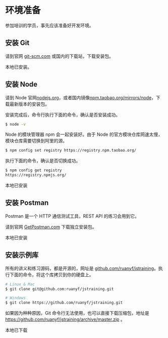 # 环境准备

参加培训的学员，事先应该准备好开发环境。

## 安装 Git

请到官网 [git-scm.com](https://git-scm.com/) 或国内的下载站，下载安装包。

本地已安装。

## 安装 Node

请到 Node 官网[nodejs.org](https://nodejs.org)，或者国内镜像[npm.taobao.org/mirrors/node](https://npm.taobao.org/mirrors/node)，下载最新版本的安装包。

安装完成后，命令行执行下面的命令，确认是否安装成功。

```bash
$ node -v
```

Node 的模块管理器 npm 会一起安装好。由于 Node 的官方模块仓库网速太慢，模块仓库需要切换到阿里的源。

```bash
$ npm config set registry https://registry.npm.taobao.org/
```

执行下面的命令，确认是否切换成功。

```bash
$ npm config get registry
https://registry.npmjs.org/
```

本地已安装

## 安装 Postman

Postman 是一个 HTTP 通信测试工具，REST API 的练习会用到它。

请到官网 [GetPostman.com](https://www.getpostman.com/) 下载独立安装包。

本地已安装

## 安装示例库

所有的讲义和练习源码，都是开源的，网址是 [github.com/ruanyf/jstraining](https://github.com/ruanyf/jstraining)。执行下面的命令，将这个库拷贝到你的硬盘上。

```bash
# Linux & Mac
$ git clone git@github.com:ruanyf/jstraining.git

# Windows
$ git clone https://github.com/ruanyf/jstraining.git
```

如果因为种种原因，Git 命令行无法使用，也可以直接下载压缩包，地址是 https://github.com/ruanyf/jstraining/archive/master.zip 。

本地已下载